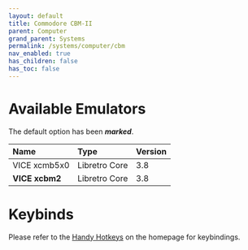 ```yaml
---
layout: default
title: Commodore CBM-II
parent: Computer
grand_parent: Systems
permalink: /systems/computer/cbm
nav_enabled: true
has_children: false
has_toc: false
---
```


# Available Emulators

The default option has been ***marked***.

| Name                     | Type             | Version           |
|:-------------------------|:-----------------|:------------------|
| VICE xcmb5x0	           | Libretro Core    | 3.8               |
| **VICE xcbm2**	       | Libretro Core    | 3.8               |


# Keybinds 

Please refer to the [Handy Hotkeys](/#handyhotkeys) on the homepage for keybindings.